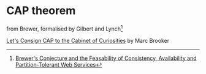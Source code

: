 # CAP theorem

from Brewer, formalised by Gilbert and Lynch[^cap]

[Let's Consign CAP to the Cabinet of Curiosities](https://brooker.co.za/blog/2024/07/25/cap-again.html) by Marc Brooker

[^cap]: [Brewer's Conjecture and the Feasability of Consistency, Availability and Partition-Tolerant Web Services](https://users.ece.cmu.edu/~adrian/731-sp04/readings/GL-cap.pdf)
